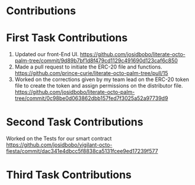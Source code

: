 # Contributions

# First Task Contributions
1. Updated our front-End UI. 
https://github.com/josidbobo/literate-octo-palm-tree/commit/9d89b7bf1d8f479cd1129c491690d123caf6c850
2. Made a pull request to initiate the ERC-20 file and functions. 
https://github.com/prince-curie/literate-octo-palm-tree/pull/15
3. Worked on the corrections given by my team lead on the ERC-20 token file to create the token and assign permissions on the distributor file.
https://github.com/josidbobo/literate-octo-palm-tree/commit/0c98be0d063862dbb157fed7f3025a52a97739d9

# Second Task Contributions
Worked on the Tests for our smart contract
https://github.com/josidbobo/vigilant-octo-fiesta/commit/dac341e4dbcc5f8838ca5131fcee9ed17239f577

# Third Task Contributions



